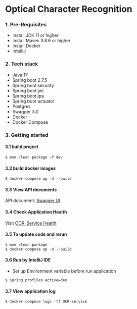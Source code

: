 # Optical Character Recognition

### 1. Pre-Requisites
- Install JDK 11 or higher
- Install Maven 3.8.6 or higher
- Install Docker
- IntelliJ

### 2. Tech stack
- Java 17
- Spring boot 2.7.5
- Spring boot security
- Spring boot jwt
- Spring boot jpa
- Spring boot actuator
- Postgres
- Swagger 3.0
- Docker
- Docker Compose

### 3. Getting started

#### 3.1 build project
```
$ mvn clean package -P dev
```

#### 3.2 build docker images
```
$ docker-compose up -d --build
```
#### 3.3 View API documents

API document: [Swagger UI](http://localhost:8181/swagger-ui.html)

#### 3.4 Check Application Health

Visit [OCR-Service Health](http://localhost:8181/actuator)

#### 3.5 To update code and rerun
```
$ mvn clean package
$ docker-compose up -d --build
```

#### 3.6 Run by IntelliJ IDE
- Set up Environment variable before run application
```
$ spring.profiles.active=dev
```
#### 3.7 View application log
```
$ docker-compose logs -tf OCR-service
```
